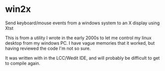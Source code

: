 # win2x
Send keyboard/mouse events from a windows system to an X display using Xtst

This is from a utility I wrote in the early 2000s to let me control my linux desktop from my windows PC. I have vague memories that it worked, but having reviewed the code I'm not so sure.

It was written with in the LCC/Wedit IDE, and will probably be difficult to get to compile again. 
